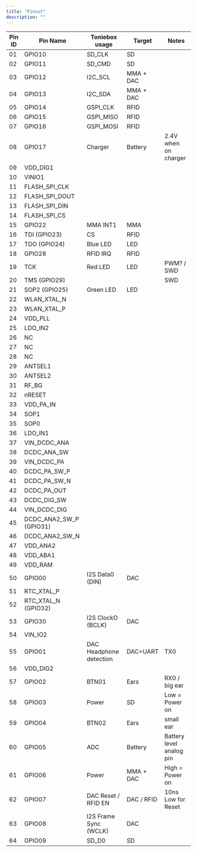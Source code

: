 ```yaml
---
title: "Pinout"
description: ""
---
```

| Pin ID  | Pin Name | Toniebox usage | Target | Notes |
| -- | -- | -- | -- | -- |
| 01 | GPIO10 | SD_CLK | SD | |
| 02 | GPIO11 | SD_CMD | SD | |
| 03 | GPIO12 | I2C_SCL | MMA + DAC | |
| 04 | GPIO13 | I2C_SDA | MMA + DAC | |
| 05 | GPIO14 | GSPI_CLK | RFID | |
| 06 | GPIO15 | GSPI_MISO | RFID | |
| 07 | GPIO16 | GSPI_MOSI | RFID | |
| 08 | GPIO17 | Charger | Battery | 2.4V when on charger|
| 09 | VDD_DIG1 | | | |
| 10 | VINIO1 | | | |
| 11 | FLASH_SPI_CLK | | | |
| 12 | FLASH_SPI_DOUT | | | |
| 13 | FLASH_SPI_DIN | | | |
| 14 | FLASH_SPI_CS | | | |
| 15 | GPIO22 | MMA INT1 | MMA | |
| 16 | TDI (GPIO23) | CS | RFID | |
| 17 | TDO (GPIO24) | Blue LED | LED | |
| 18 | GPIO28 | RFID IRQ | RFID | |
| 19 | TCK | Red LED | LED | PWM? / SWD |
| 20 | TMS (GPIO29) | | | SWD |
| 21 | SOP2 (GPIO25) | Green LED | LED | |
| 22 | WLAN_XTAL_N | | | |
| 23 | WLAN_XTAL_P | | | |
| 24 | VDD_PLL | | | |
| 25 | LDO_IN2 | | | |
| 26 | NC | | | |
| 27 | NC | | | |
| 28 | NC | | | |
| 29 | ANTSEL1 | | | |
| 30 | ANTSEL2 | | | |
| 31 | RF_BG | | | |
| 32 | nRESET | | | |
| 33 | VDD_PA_IN | | | |
| 34 | SOP1 | | | |
| 35 | SOP0 | | | |
| 36 | LDO_IN1 | | | |
| 37 | VIN_DCDC_ANA | | | |
| 38 | DCDC_ANA_SW | | | |
| 39 | VIN_DCDC_PA | | | |
| 40 | DCDC_PA_SW_P | | | |
| 41 | DCDC_PA_SW_N | | | |
| 42 | DCDC_PA_OUT | | | |
| 43 | DCDC_DIG_SW | | | |
| 44 | VIN_DCDC_DIG | | | |
| 45 | DCDC_ANA2_SW_P (GPIO31) | | | |
| 46 | DCDC_ANA2_SW_N  | | | |
| 47 | VDD_ANA2  | | | |
| 48 | VDD_ABA1  | | | |
| 49 | VDD_RAM | | | |
| 50 | GPIO00 | I2S Data0 (DIN) | DAC | |
| 51 | RTC_XTAL_P | | | |
| 52 | RTC_XTAL_N (GPIO32) | | | |
| 53 | GPIO30 | I2S ClockO (BCLK) | DAC | |
| 54 | VIN_IO2 | | | |
| 55 | GPIO01 | DAC Headphone detection | DAC+UART | TX0 |
| 56 | VDD_DIG2  | | | |
| 57 | GPIO02 | BTN01 | Ears | RX0 / big ear|
| 58 | GPIO03 | Power | SD | Low = Power on |
| 59 | GPIO04 | BTN02 | Ears | small ear |
| 60 | GPIO05 | ADC | Battery | Battery level analog pin |
| 61 | GPIO06 | Power | MMA + DAC | High = Power on |
| 62 | GPIO07 | DAC Reset / RFID EN | DAC / RFID | 10ns Low for Reset |
| 63 | GPIO08 | I2S Frame Sync (WCLK) | DAC | |
| 64 | GPIO09 | SD_D0 | SD | |